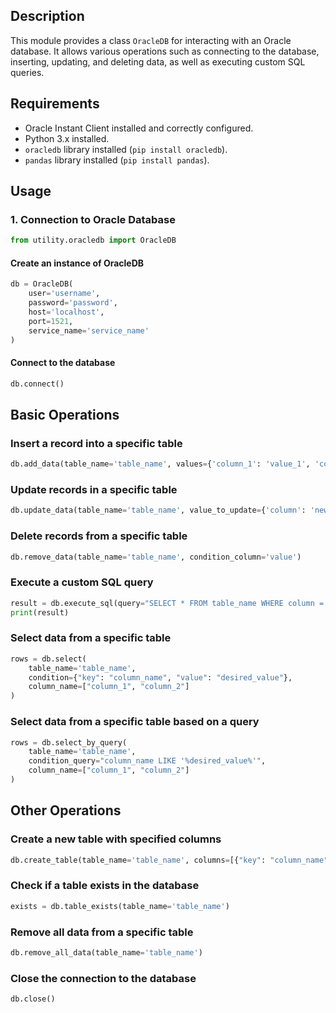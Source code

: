 ## Description
This module provides a class `OracleDB` for interacting with an Oracle database. It allows various operations such as connecting to the database, inserting, updating, and deleting data, as well as executing custom SQL queries.

## Requirements
- Oracle Instant Client installed and correctly configured.
- Python 3.x installed.
- `oracledb` library installed (`pip install oracledb`).
- `pandas` library installed (`pip install pandas`).

## Usage

### 1. Connection to Oracle Database
```python
from utility.oracledb import OracleDB
```
#### Create an instance of OracleDB
```python
db = OracleDB(
    user='username',
    password='password',
    host='localhost',
    port=1521,
    service_name='service_name'
)
```
#### Connect to the database
```python
db.connect()
```

## Basic Operations

### Insert a record into a specific table
```python
db.add_data(table_name='table_name', values={'column_1': 'value_1', 'column_2': 'value_2'})
```
### Update records in a specific table
```python
db.update_data(table_name='table_name', value_to_update={'column': 'new_value'}, condition_column='value')
```
### Delete records from a specific table
```python
db.remove_data(table_name='table_name', condition_column='value')
```
### Execute a custom SQL query
```python
result = db.execute_sql(query="SELECT * FROM table_name WHERE column = 'value'")
print(result)
```
### Select data from a specific table
```python
rows = db.select(
    table_name='table_name',
    condition={"key": "column_name", "value": "desired_value"},
    column_name=["column_1", "column_2"]
)
```
### Select data from a specific table based on a query
```python
rows = db.select_by_query(
    table_name='table_name',
    condition_query="column_name LIKE '%desired_value%'",
    column_name=["column_1", "column_2"]
)
```
## Other Operations

### Create a new table with specified columns
```python
db.create_table(table_name='table_name', columns=[{"key": "column_name", "value": "data_type"}])
```
### Check if a table exists in the database
```python
exists = db.table_exists(table_name='table_name')
```
### Remove all data from a specific table
```python
db.remove_all_data(table_name='table_name')
```
### Close the connection to the database
```python
db.close()
```
